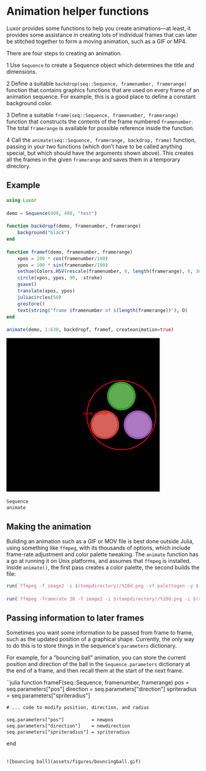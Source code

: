 # Animation helper functions

Luxor provides some functions to help you create animations—at least, it provides some assistance in creating lots of individual frames that can later be stitched together to form a moving animation, such as a GIF or MP4.

There are four steps to creating an animation.

1 Use `Sequence` to create a Sequence object which determines the title and dimensions.

2 Define a suitable `backdrop(seq::Sequence, framenumber, framerange)` function that contains graphics functions that are used on every frame of an animation sequence. For example, this is a good place to define a constant background color.

3 Define a suitable `frame(seq::Sequence, framenumber, framerange)` function that constructs the contents of the frame numbered `framenumber`. The total `framerange` is available for possible reference inside the function.

4 Call the `animate(seq::Sequence, framerange, backdrop, frame)` function, passing in your two functions (which don't have to be called anything special, but which should have the arguments shown above). This creates all the frames in the given `framerange` and saves them in a temporary directory.

## Example

```julia
using Luxor

demo = Sequence(400, 400, "test")

function backdropf(demo, framenumber, framerange)
    background("black")
end

function framef(demo, framenumber, framerange)
    xpos = 100 * cos(framenumber/100)
    ypos = 100 * sin(framenumber/100)
    sethue(Colors.HSV(rescale(framenumber, 0, length(framerange), 0, 360), 1, 1))
    circle(xpos, ypos, 90, :stroke)
    gsave()
    translate(xpos, ypos)
    juliacircles(50)
    grestore()
    text(string("frame $framenumber of $(length(framerange))"), O)
end

animate(demo, 1:630, backdropf, framef, createanimation=true)
```

![animation example](assets/figures/animation.gif)

```@docs
Sequence
animate
```

## Making the animation

Building an animation such as a GIF or MOV file is best done outside Julia, using something like `ffmpeg`, with its thousands of options, which include frame-rate adjustment and color palette tweaking. The `animate` function has a go at running it on Unix platforms, and assumes that `ffmpeg` is installed. Inside `animate()`, the first pass creates a color palette, the second builds the file:

```julia
run(`ffmpeg -f image2 -i $(tempdirectory)/%10d.png -vf palettegen -y $(seq.stitle)-palette.png`)

run(`ffmpeg -framerate 30 -f image2 -i $(tempdirectory)/%10d.png -i $(seq.stitle)-palette.png -lavfi paletteuse -y /tmp/$(seq.stitle).gif`)
```

## Passing information to later frames

Sometimes you want some information to be passed from frame to frame, such as the updated position of a graphical shape. Currently, the only way to do this is to store things in the sequence's `parameters` dictionary.

For example, for a "bouncing ball" animation, you can store the current position and direction of the ball in the `Sequence.parameters` dictionary at the end of a frame, and then recall them at the start of the next frame.

``julia
function frameF(seq::Sequence, framenumber, framerange)
    pos          = seq.parameters["pos"]
    direction    = seq.parameters["direction"]
    spriteradius = seq.parameters["spriteradius"]

    # ... code to modify position, direction, and radius

    seq.parameters["pos"]          = newpos
    seq.parameters["direction"]    = newdirection
    seq.parameters["spriteradius"] = spriteradius
end
```

![bouncing ball](assets/figures/bouncingball.gif)
